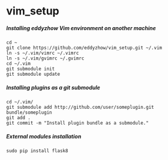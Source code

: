 vim_setup
=========
##### Installing eddyzhow Vim environment on another machine

```
cd ~
git clone https://github.com/eddyzhow/vim_setup.git ~/.vim
ln -s ~/.vim/vimrc ~/.vimrc
ln -s ~/.vim/gvimrc ~/.gvimrc
cd ~/.vim
git submodule init
git submodule update
```

##### Installing plugins as a git submodule
```
cd ~/.vim/
git submodule add http://github.com/user/someplugin.git bundle/someplugin
git add .
git commit -m "Install plugin bundle as a submodule."
```

##### External modules installation
```
sudo pip install flask8
```
